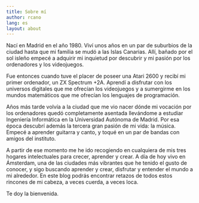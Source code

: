 ```yaml
---
title: Sobre mí
author: rcano
lang: es
layout: about
---
```


Nací en Madrid en el año 1980. Viví unos años en un par de suburbios de la
ciudad hasta que mi familia se mudó a las Islas Canarias. Allí, bañado por el
sol isleño empecé a adquirir mi inquietud por descubrir y mi pasión por los
ordenadores y los videojuegos.

Fue entonces cuando tuve el placer de poseer una Atari 2600 y recibí mi primer
ordenador, un ZX Spectrum +2A. Aprendí a disfrutar con los universos digitales
que me ofrecían los videojuegos y a sumergirme en los mundos matemáticos que me
ofrecían los lenguajes de programación. 

Años más tarde volvía a la ciudad que me vio nacer dónde mi vocación por los
ordenadores quedó completamente asentada llevándome a estudiar Ingeniería
Informática en la Universidad Autónoma de Madrid. Por esa época descubrí además
la tercera gran pasión de mi vida: la música. Empecé a aprender guitarra y
canto, y toqué en un par de bandas con amigos del instituto.

A partir de ese momento me he ido recogiendo en cualquiera de mis tres hogares
intelectuales para crecer, aprender y crear. A día de hoy vivo en Ámsterdam,
una de las ciudades más vibrantes que he tenido el gusto de conocer, y sigo
buscando aprender y crear, disfrutar y entender el mundo a mi alrededor. En
este blog podrás encontrar retazos de todos estos rincones de mi cabeza, a
veces cuerda, a veces loca.

Te doy la bienvenida.
